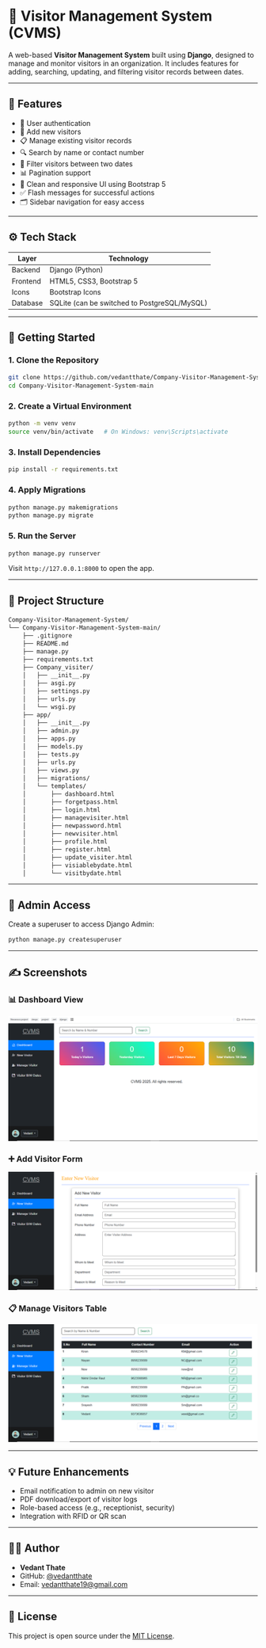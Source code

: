 
# 🛂 Visitor Management System (CVMS)

A web-based **Visitor Management System** built using **Django**, designed to manage and monitor visitors in an organization. It includes features for adding, searching, updating, and filtering visitor records between dates.

---

## 📌 Features

- 🔐 User authentication
- 🧾 Add new visitors
- 📋 Manage existing visitor records
- 🔍 Search by name or contact number
- 📅 Filter visitors between two dates
- 📊 Pagination support
- 🎨 Clean and responsive UI using Bootstrap 5
- ✅ Flash messages for successful actions
- 🗂 Sidebar navigation for easy access

---

## ⚙️ Tech Stack

| Layer      | Technology                  |
|------------|------------------------------|
| Backend    | Django (Python)              |
| Frontend   | HTML5, CSS3, Bootstrap 5     |
| Icons      | Bootstrap Icons              |
| Database   | SQLite (can be switched to PostgreSQL/MySQL) |

---

## 🚀 Getting Started

### 1. Clone the Repository

```bash
git clone https://github.com/vedantthate/Company-Visitor-Management-System.git
cd Company-Visitor-Management-System-main
```

### 2. Create a Virtual Environment

```bash
python -m venv venv
source venv/bin/activate   # On Windows: venv\Scripts\activate
```

### 3. Install Dependencies

```bash
pip install -r requirements.txt
```

### 4. Apply Migrations

```bash
python manage.py makemigrations
python manage.py migrate
```

### 5. Run the Server

```bash
python manage.py runserver
```

Visit `http://127.0.0.1:8000` to open the app.

---

## 📁 Project Structure

```
Company-Visitor-Management-System/
└── Company-Visitor-Management-System-main/
    ├── .gitignore
    ├── README.md
    ├── manage.py
    ├── requirements.txt
    ├── Company_visiter/
    │   ├── __init__.py
    │   ├── asgi.py
    │   ├── settings.py
    │   ├── urls.py
    │   └── wsgi.py
    ├── app/
    │   ├── __init__.py
    │   ├── admin.py
    │   ├── apps.py
    │   ├── models.py
    │   ├── tests.py
    │   ├── urls.py
    │   ├── views.py
    │   ├── migrations/
    │   └── templates/
    │       ├── dashboard.html
    │       ├── forgetpass.html
    │       ├── login.html
    │       ├── managevisiter.html
    │       ├── newpassword.html
    │       ├── newvisiter.html
    │       ├── profile.html
    │       ├── register.html
    │       ├── update_visiter.html
    │       ├── visiablebydate.html
    │       └── visitbydate.html

```

---

## 🔐 Admin Access

Create a superuser to access Django Admin:

```bash
python manage.py createsuperuser
```

---

## ✍️ Screenshots

### 📊 Dashboard View
![Dashboard](screenshots/dashboard.png)

### ➕ Add Visitor Form
![Add Visitor](screenshots/add_visitor.png)

### 📋 Manage Visitors Table
![Manage Visitors](screenshots/manage_visitors.png)

---

## 💡 Future Enhancements

- Email notification to admin on new visitor
- PDF download/export of visitor logs
- Role-based access (e.g., receptionist, security)
- Integration with RFID or QR scan

---

## 🧑‍💻 Author

- **Vedant Thate**
- GitHub: [@vedantthate](https://github.com/vedantthate)
- Email: vedantthate19@gmail.com
---

## 📄 License

This project is open source under the [MIT License](LICENSE).
